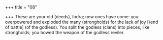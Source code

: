 +++
title = "08"

+++
 These are your old (deeds), Indra; new ones have come: you
overpowered and exploded the many (strongholds) for the lack of joy  [/end of battle] (of the godless).
You split the godless (clans) into pieces, like strongholds; you bowed  the weapon of the godless reviler.